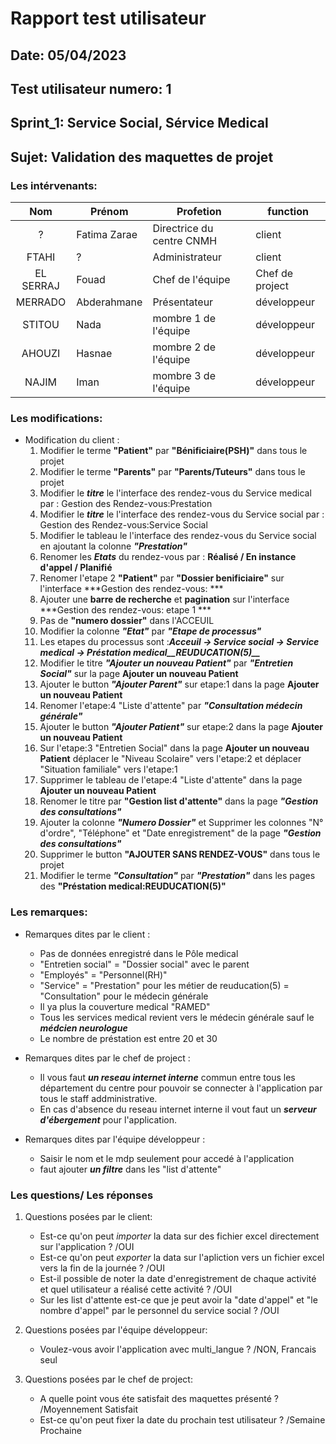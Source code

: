 # Rapport test utilisateur                             
## Date: 05/04/2023
## Test utilisateur numero: 1
## Sprint_1: Service Social, Sérvice Medical
## Sujet: Validation des maquettes de projet

### Les intérvenants:

|     Nom    | Prénom       | Profetion                 | function        |
|:----------:|--------------|---------------------------|-----------------|
|  ?         | Fatima Zarae | Directrice du centre CNMH | client          |
|  FTAHI     | ?            | Administrateur            | client          |
|  EL SERRAJ | Fouad        | Chef de l'équipe          | Chef de project |
|  MERRADO   | Abderahmane  | Présentateur              | développeur     |
|  STITOU    | Nada         | mombre 1 de l'équipe      | développeur     |
|  AHOUZI    | Hasnae       | mombre 2 de l'équipe      | développeur     |
|  NAJIM     | Iman         | mombre 3 de l'équipe      | développeur     |

### Les modifications:

* Modification du client :
    1. Modifier le terme __"Patient"__ par __"Bénificiaire(PSH)"__ dans tous le projet
    1. Modifier le terme __"Parents"__ par __"Parents/Tuteurs"__ dans tous le projet
    1. Modifier le ***titre*** le l'interface des rendez-vous du Service medical par : Gestion des Rendez-vous:Prestation
    1. Modifier le ***titre*** le l'interface des rendez-vous du Service social par : Gestion des Rendez-vous:Service Social
    1. Modifier le tableau le l'interface des rendez-vous du Service social en ajoutant la colonne ***"Prestation"***
    1. Renomer les ***Etats*** du rendez-vous par : __Réalisé / En instance d'appel / Planifié__
    1. Renomer l'etape 2 __"Patient"__ par __"Dossier benificiaire"__ sur l'interface ***Gestion des rendez-vous: ***
    1. Ajouter une __barre de recherche__ et __pagination__ sur l'interface ***Gestion des rendez-vous: etape 1 ***
    1. Pas de __"numero dossier"__ dans l'ACCEUIL
    1. Modifier la colonne ***"Etat"*** par ***"Etape de processus"***
    1. Les etapes du processus sont :***Acceuil -> Service social -> Service medical -> Préstation medical__REUDUCATION(5)__***
    1. Modifier le titre ***"Ajouter un nouveau Patient"*** par ***"Entretien Social"*** sur la page __Ajouter un nouveau Patient__
    1. Ajouter le button ***"Ajouter Parent"*** sur etape:1 dans la page __Ajouter un nouveau Patient__
    1. Renomer l'etape:4 "Liste d'attente" par ***"Consultation médecin générale"***
    1. Ajouter le button ***"Ajouter Patient"*** sur etape:2 dans la page __Ajouter un nouveau Patient__
    1. Sur l'etape:3 "Entretien Social" dans la page __Ajouter un nouveau Patient__ déplacer le "Niveau Scolaire" vers l'etape:2 et déplacer "Situation familiale" vers l'etape:1 
    1. Supprimer le tableau de l'etape:4 "Liste d'attente" dans la page __Ajouter un nouveau Patient__
    1. Renomer le titre par __"Gestion list d'attente"__ dans la page ***"Gestion des consultations"***
    1. Ajouter la colonne ***"Numero Dossier"*** et Supprimer les colonnes "N° d'ordre", "Téléphone" et "Date enregistrement" de la page ***"Gestion des consultations"***
    1. Supprimer le button __"AJOUTER SANS RENDEZ-VOUS"__ dans tous le projet
    1. Modifier le terme ***"Consultation"*** par ***"Prestation"*** dans les pages des __"Préstation medical:REUDUCATION(5)"__

### Les remarques:

* Remarques dites par le client :
    * Pas de données enregistré dans le Pôle medical
    * "Entretien social" = "Dossier social" avec le parent
    * "Employés" = "Personnel(RH)"
    * "Service" = "Prestation" pour les métier de reuducation(5) = "Consultation" pour le médecin générale
    * Il ya plus la couverture medical "RAMED"
    * Tous les services medical revient vers le médecin générale sauf le ***médcien neurologue***
    * Le nombre de préstation est entre 20 et 30 

* Remarques dites par le chef de project :
    * Il vous faut ***un reseau internet interne*** commun entre tous les département du centre pour pouvoir se connecter à l'application par tous le staff addministrative.
    * En cas d'absence du reseau internet interne il vout faut un ***serveur d'ébergement*** pour l'application.


* Remarques dites par l'équipe développeur :
    * Saisir le nom  et le mdp seulement pour accedé à l'application
    * faut ajouter ***un filtre*** dans les "list d'attente"

### Les questions/ Les réponses

1. Questions posées par le client:
    * Est-ce qu'on peut _importer_ la data sur des fichier excel directement sur l'application ? /OUI
    * Est-ce qu'on peut _exporter_ la data sur l'apliction vers un fichier excel vers la fin de la journée ? /OUI
    * Est-il possible de noter la date d'enregistrement de chaque activité et quel utilisateur a réalisé cette activité ? /OUI
    * Sur les list d'attente est-ce que je peut avoir la "date d'appel" et "le nombre d'appel" par le personnel du service social ? /OUI


2. Questions posées par l'équipe développeur:
    * Voulez-vous avoir l'application avec multi_langue ? /NON, Francais seul


3. Questions posées par le chef de project:
    * A quelle point vous éte satisfait des maquettes présenté ? /Moyennement Satisfait
    * Est-ce qu'on peut fixer la date du prochain test utilisateur ? /Semaine Prochaine